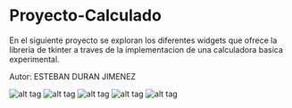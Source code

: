 # Proyecto-Calculado
En el siguiente proyecto se exploran los diferentes widgets que ofrece la libreria de tkinter a traves de la implementacion de una calculadora basica experimental.

Autor: ESTEBAN DURAN JIMENEZ 


![alt tag](https://github.com/eduran777/Proyecto-Calculadora/blob/main/Pantallazos%20Calculadora/Ventana%20emergente.PNG?raw=true) 
![alt tag](https://github.com/eduran777/Proyecto-Calculadora/blob/main/Pantallazos%20Calculadora/Ventana%20Inicial.PNG?raw=true) 
![alt tag](https://github.com/eduran777/Proyecto-Calculadora/blob/main/Pantallazos%20Calculadora/Cambio%20de%20color%20a%20azul.PNG?raw=true) 
![alt tag](https://github.com/eduran777/Proyecto-Calculadora/blob/main/Pantallazos%20Calculadora/Cambio%20de%20color%20a%20verde.PNG?raw=true) 
![alt tag](https://github.com/eduran777/Proyecto-Calculadora/blob/main/Pantallazos%20Calculadora/Explosion.PNG?raw=true) 




